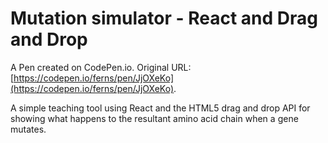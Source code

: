 # Mutation simulator - React and Drag and Drop

A Pen created on CodePen.io. Original URL: [https://codepen.io/ferns/pen/JjOXeKo](https://codepen.io/ferns/pen/JjOXeKo).

A simple teaching tool using React and the HTML5 drag and drop API for showing what happens to the resultant amino acid chain when a gene mutates. 
